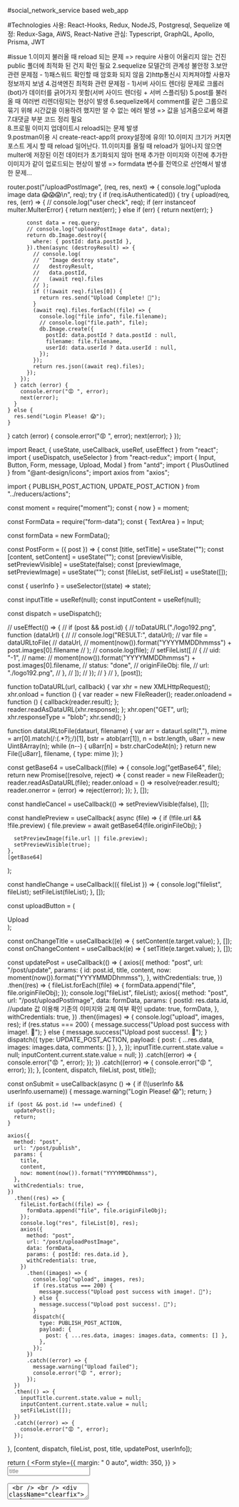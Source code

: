 #social_network_service based web_app


#Technologies
사용: React-Hooks, Redux, NodeJS, Postgresql, Sequelize
예정: Redux-Saga, AWS, React-Native 
관심: Typescript, GraphQL, Apollo, Prisma, JWT


#issue
1.이미지 불러올 때 reload 되는 문제 => require 사용이 어울리지 않는 건진 public 폴더에 최적화 된 건지 확인 필요
2.sequelize 모델간의 관계성 불안정
3.보안 관련 문제점 - 1)패스워드 확인할 때 암호화 되지 않음
                  2)http통신시 지켜져야할 사용자 정보까지 보냄
4.검색엔진 최적화 관련 문제점 - 1)서버 사이드 렌더링 문제로 크롤러(bot)가 데이터를 긁어가지 못함(서버 사이드 렌더링 + 서버 스플리팅)
5.post를 불러올 때 여러번 리렌더링되는 현상이 발생
6.sequelize에서 comment를 같은 그룹으로 묶기 위해 시간값을 이용하려 했지만 알 수 없는 에러 발생 => 값을 넘겨줌으로써 해결
7.대댓글 부분 코드 정리 필요                  
8.프로필 이미지 업데이트시 reload되는 문제 발생                          
9.postman이용 시 create-react-app의 proxy설정에 유의!
10.이미지 크기가 커지면 포스트 게시 할 때 reload 일어난다.
11.이미지를 올릴 때 reload가 일어나지 않으면 multer에 저장된 이전 데이터가 초기화되지 않아 현재 추가한 이미지와 이전에 추가한 이미지가 같이 업로드되는 현상이 발생 => formdata 변수를 전역으로 선언해서 발생한 문제...



router.post("/uploadPostImage", (req, res, next) => {
  console.log("uploda image data 😱😱😱\n", req);
  try {
    if (req.isAuthenticated()) {
      try {
        upload(req, res, (err) => {
          // console.log("user check", req);
          if (err instanceof multer.MulterError) {
            return next(err);
          } else if (err) {
            return next(err);
          }

          const data = req.query;
          // console.log("uploadPostImage data", data);
          return db.Image.destroy({
            where: { postId: data.postId },
          }).then(async (destroyResult) => {
            // console.log(
            //   "Image destroy state",
            //   destroyResult,
            //   data.postId,
            //   (await req).files
            // );
            if (!(await req).files[0]) {
              return res.send("Upload Complete! 🐳");
            }
            (await req).files.forEach((file) => {
              console.log("file info", file.filename);
              // console.log("file.path", file);
              db.Image.create({
                postId: data.postId ? data.postId : null,
                filename: file.filename,
                userId: data.userId ? data.userId : null,
              });
            });
            return res.json((await req).files);
          });
        });
      } catch (error) {
        console.error("😡 ", error);
        next(error);
      }
    } else {
      res.send("Login Please! 😱");
    }
  } catch (error) {
    console.error("😡 ", error);
    next(error);
  }
});

import React, { useState, useCallback, useRef, useEffect } from "react";
import { useDispatch, useSelector } from "react-redux";
import { Input, Button, Form, message, Upload, Modal } from "antd";
import { PlusOutlined } from "@ant-design/icons";
import axios from "axios";

import { PUBLISH_POST_ACTION, UPDATE_POST_ACTION } from "../reducers/actions";

const moment = require("moment");
const { now } = moment;

const FormData = require("form-data");
const { TextArea } = Input;

const formData = new FormData();

const PostForm = ({ post }) => {
  const [title, setTitle] = useState("");
  const [content, setContent] = useState("");
  const [previewVisible, setPreviewVisible] = useState(false);
  const [previewImage, setPreviewImage] = useState("");
  const [fileList, setFileList] = useState([]);

  const { userInfo } = useSelector((state) => state);

  const inputTitle = useRef(null);
  const inputContent = useRef(null);

  const dispatch = useDispatch();

  // useEffect(() => {
  //   if (post && post.id) {
  //     toDataURL("./logo192.png", function (dataUrl) {
  //       // console.log("RESULT:", dataUrl);
  //       var file = dataURLtoFile(
  //         dataUrl,
  //         moment(now()).format("YYYYMMDDhmmss") + post.images[0].filename
  //       );
  //       console.log(file);
  //       setFileList([
  //         {
  //           uid: "-1",
  //           name:
  //             moment(now()).format("YYYYMMDDhmmss") + post.images[0].filename,
  //           status: "done",
  //           originFileObj: file,
  //           url: "./logo192.png",
  //         },
  //       ]);
  //     });
  //   }
  // }, [post]);

  function toDataURL(url, callback) {
    var xhr = new XMLHttpRequest();
    xhr.onload = function () {
      var reader = new FileReader();
      reader.onloadend = function () {
        callback(reader.result);
      };
      reader.readAsDataURL(xhr.response);
    };
    xhr.open("GET", url);
    xhr.responseType = "blob";
    xhr.send();
  }

  function dataURLtoFile(dataurl, filename) {
    var arr = dataurl.split(","),
      mime = arr[0].match(/:(.*?);/)[1],
      bstr = atob(arr[1]),
      n = bstr.length,
      u8arr = new Uint8Array(n);
    while (n--) {
      u8arr[n] = bstr.charCodeAt(n);
    }
    return new File([u8arr], filename, { type: mime });
  }

  const getBase64 = useCallback((file) => {
    console.log("getBase64", file);
    return new Promise((resolve, reject) => {
      const reader = new FileReader();
      reader.readAsDataURL(file);
      reader.onload = () => resolve(reader.result);
      reader.onerror = (error) => reject(error);
    });
  }, []);

  const handleCancel = useCallback(() => setPreviewVisible(false), []);

  const handlePreview = useCallback(
    async (file) => {
      if (!file.url && !file.preview) {
        file.preview = await getBase64(file.originFileObj);
      }

      setPreviewImage(file.url || file.preview);
      setPreviewVisible(true);
    },
    [getBase64]
  );

  const handleChange = useCallback(({ fileList }) => {
    console.log("filelist", fileList);
    setFileList(fileList);
  }, []);

  const uploadButton = (
    <div>
      <PlusOutlined />
      <div className="ant-upload-text">Upload</div>
    </div>
  );

  const onChangeTitle = useCallback((e) => {
    setContent(e.target.value);
  }, []);
  const onChangeContent = useCallback((e) => {
    setTitle(e.target.value);
  }, []);

  const updatePost = useCallback(() => {
    axios({
      method: "post",
      url: "/post/update",
      params: {
        id: post.id,
        title,
        content,
        now: moment(now()).format("YYYYMMDDhmmss"),
      },
      withCredentials: true,
    })
      .then((res) => {
        fileList.forEach((file) => {
          formData.append("file", file.originFileObj);
        });
        console.log("fileList", fileList);
        axios({
          method: "post",
          url: "/post/uploadPostImage",
          data: formData,
          params: {
            postId: res.data.id,
            //update 값 이용해 기존의 이미지와 교체 여부 확인
            update: true,
            formData,
          },
          withCredentials: true,
        })
          .then((images) => {
            console.log("upload", images, res);
            if (res.status === 200) {
              message.success("Upload post success with image!. 🐳");
            } else {
              message.success("Upload post success!. 🐳");
            }
            dispatch({
              type: UPDATE_POST_ACTION,
              payload: {
                post: { ...res.data, images: images.data, comments: [] },
              },
            });
            inputTitle.current.state.value = null;
            inputContent.current.state.value = null;
          })
          .catch((error) => {
            console.error("😡 ", error);
          });
      })
      .catch((error) => {
        console.error("😡 ", error);
      });
  }, [content, dispatch, fileList, post, title]);

  const onSubmit = useCallback(async () => {
    if (!(userInfo && userInfo.username)) {
      message.warning("Login Please! 😱");
      return;
    }

    if (post && post.id !== undefined) {
      updatePost();
      return;
    }

    axios({
      method: "post",
      url: "/post/publish",
      params: {
        title,
        content,
        now: moment(now()).format("YYYYMMDDhmmss"),
      },
      withCredentials: true,
    })
      .then((res) => {
        fileList.forEach((file) => {
          formData.append("file", file.originFileObj);
        });
        console.log("res", fileList[0], res);
        axios({
          method: "post",
          url: "/post/uploadPostImage",
          data: formData,
          params: { postId: res.data.id },
          withCredentials: true,
        })
          .then((images) => {
            console.log("upload", images, res);
            if (res.status === 200) {
              message.success("Upload post success with image!. 🐳");
            } else {
              message.success("Upload post success!. 🐳");
            }
            dispatch({
              type: PUBLISH_POST_ACTION,
              payload: {
                post: { ...res.data, images: images.data, comments: [] },
              },
            });
          })
          .catch((error) => {
            message.warning("Upload failed");
            console.error("😡 ", error);
          });
      })
      .then(() => {
        inputTitle.current.state.value = null;
        inputContent.current.state.value = null;
        setFileList([]);
      })
      .catch((error) => {
        console.error("😡 ", error);
      });
  }, [content, dispatch, fileList, post, title, updatePost, userInfo]);

  return (
    <Form
      style={{
        margin: " 0 auto",
        width: 350,
      }}
    >
      <Input
        placeholder="title"
        ref={inputTitle}
        allowClear
        onChange={onChangeContent}
      />
      <br />
      <br />
      <TextArea
        placeholder="content"
        ref={inputContent}
        allowClear
        onChange={onChangeTitle}
      />
      <br />
      <br />
      <div className="clearfix">
        <Upload
          action="https://www.mocky.io/v2/5cc8019d300000980a055e76"
          listType="picture-card"
          fileList={fileList}
          onPreview={handlePreview}
          onChange={handleChange}
        >
          {fileList.length >= 8 ? null : uploadButton}
        </Upload>
        <Modal visible={previewVisible} footer={null} onCancel={handleCancel}>
          <img alt="example" style={{ width: "100%" }} src={previewImage} />
        </Modal>
      </div>
      <Button
        type="default"
        value="large"
        htmlType="submit"
        onClick={onSubmit}
        style={{
          display: "flex",
          flex: 1,
          alignItems: "center",
          justifyContent: "center",
          margin: "0 auto",
          width: 350,
        }}
      >
        publish
      </Button>
    </Form>
  );
};

export default React.memo(PostForm);

